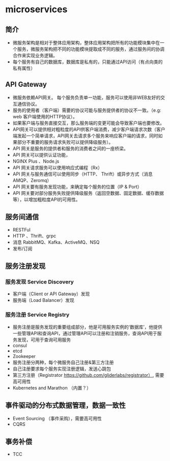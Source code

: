# microservices 
## 简介
  * 微服务架构是相对于整体应用架构，整体应用架构把所有的功能模块集中在一个服务，微服务架构把不同的功能模块提取成不同的服务，通过服务间的协调合作来实现业务逻辑。
  * 每个服务有自己的数据库，数据库是私有的，只能通过API访问（有点向类的私有属性）
##  API Gateway
  * 微服务依赖API网关。 每个服务负责单一功能，服务可以使用非WEB友好的交互通信协议。
  * 服务的使用者（客户端）需要的协议可能与服务提供者的协议不一致。（e.g: web 客户端使用的HTTP协议）。
  * 如果客户端与服务直接交互，那么服务端的变更可能会导致客户端也要修改。
  * API网关可以提供相对粗粒度的API供客户端消费，减少客户端请求次数（客户端发起一个简单请求，API网关去请求多个服务来响应客户端的请求，同时如果部分不重要的服务请求失败可以提供降级服务）。
  * API 网关是服务的提供者和服务的消费者之间的一座桥梁。
  * API 网关可以提供认证功能，
  * NGINX Plus 、Node.js
  * API 网关请求服务可以使用响应式编程（Rx）
  * API 网关与服务通信可以使用同步（HTTP、 Thrift）或异步方式（消息AMQP、Zeromq）
  * API 网关要有服务发现功能，来确定每个服务的位置（IP & Port）
  * API 网关要对部分服务失败提供降级服务（返回空数据、固定数据、缓存数据等），以增加粗粒度API的可用性。
## 服务间通信
  * RESTFul
  * HTTP 、Thrift、grpc
  * 消息 RabbitMQ、Kafka、ActiveMQ、NSQ
  * 发布/订阅  
##  服务注册发现
### 服务发现 Service Discovery
  * 客户端（Client or API Gateway）发现
  * 服务端（Load Balancer）发现
### 服务注册 Service Registry
  * 服务注册是服务发现的重要组成部分，他是可用服务实例的‘数据库’，他提供一些管理API和查询API，通过管理API可以注册和注销服务，查询API用于服务发现，可用于查询可用服务
  * consul
  * etcd
  * Zookeeper
  * 服务注册分两种，每个微服务自己注册&第三方注册
  * 自己注册要求每个服务实现注册逻辑，发送心跳包
  * 第三方注册（Registrator https://github.com/gliderlabs/registrator）, 需要高可用性  
  *  Kubernetes and Marathon （内置？）
## 事件驱动的分布式数据管理，数据一致性
  * Event Sourcing （事件采购），需要高可用性
  * CQRS
  
## 事务补偿
  * TCC  












